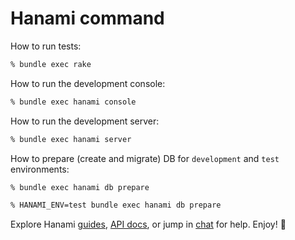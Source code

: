 # Hanami command

How to run tests:

```bash
% bundle exec rake
```

How to run the development console:

```bash
% bundle exec hanami console
```

How to run the development server:

```bash
% bundle exec hanami server
```

How to prepare (create and migrate) DB for `development` and `test` environments:

```bash
% bundle exec hanami db prepare

% HANAMI_ENV=test bundle exec hanami db prepare
```

Explore Hanami [guides](https://guides.hanamirb.org/), [API docs](http://docs.hanamirb.org/1.3.3/), or jump in [chat](http://chat.hanamirb.org) for help. Enjoy! 🌸
